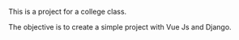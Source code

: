This is a project for a college class.

The objective is to create a simple project with Vue Js and Django.
